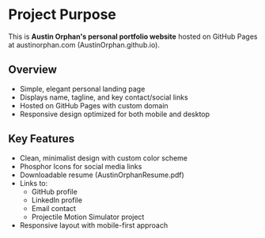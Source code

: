 # Project Purpose

This is **Austin Orphan's personal portfolio website** hosted on GitHub Pages at austinorphan.com (AustinOrphan.github.io).

## Overview
- Simple, elegant personal landing page
- Displays name, tagline, and key contact/social links
- Hosted on GitHub Pages with custom domain
- Responsive design optimized for both mobile and desktop

## Key Features
- Clean, minimalist design with custom color scheme
- Phosphor Icons for social media links
- Downloadable resume (AustinOrphanResume.pdf)
- Links to:
  - GitHub profile
  - LinkedIn profile
  - Email contact
  - Projectile Motion Simulator project
- Responsive layout with mobile-first approach